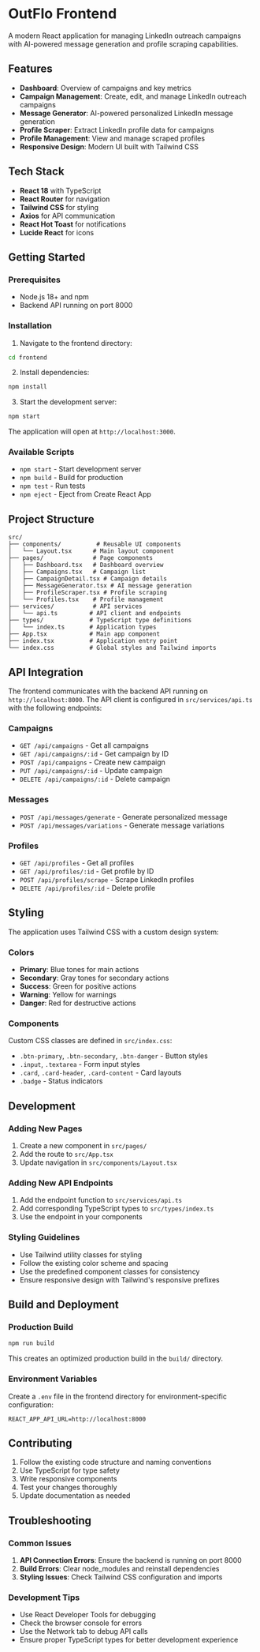 # OutFlo Frontend

A modern React application for managing LinkedIn outreach campaigns with AI-powered message generation and profile scraping capabilities.

## Features

- **Dashboard**: Overview of campaigns and key metrics
- **Campaign Management**: Create, edit, and manage LinkedIn outreach campaigns
- **Message Generator**: AI-powered personalized LinkedIn message generation
- **Profile Scraper**: Extract LinkedIn profile data for campaigns
- **Profile Management**: View and manage scraped profiles
- **Responsive Design**: Modern UI built with Tailwind CSS

## Tech Stack

- **React 18** with TypeScript
- **React Router** for navigation
- **Tailwind CSS** for styling
- **Axios** for API communication
- **React Hot Toast** for notifications
- **Lucide React** for icons

## Getting Started

### Prerequisites

- Node.js 18+ and npm
- Backend API running on port 8000

### Installation

1. Navigate to the frontend directory:
```bash
cd frontend
```

2. Install dependencies:
```bash
npm install
```

3. Start the development server:
```bash
npm start
```

The application will open at `http://localhost:3000`.

### Available Scripts

- `npm start` - Start development server
- `npm build` - Build for production
- `npm test` - Run tests
- `npm eject` - Eject from Create React App

## Project Structure

```
src/
├── components/          # Reusable UI components
│   └── Layout.tsx      # Main layout component
├── pages/              # Page components
│   ├── Dashboard.tsx   # Dashboard overview
│   ├── Campaigns.tsx   # Campaign list
│   ├── CampaignDetail.tsx # Campaign details
│   ├── MessageGenerator.tsx # AI message generation
│   ├── ProfileScraper.tsx # Profile scraping
│   └── Profiles.tsx    # Profile management
├── services/           # API services
│   └── api.ts         # API client and endpoints
├── types/             # TypeScript type definitions
│   └── index.ts       # Application types
├── App.tsx            # Main app component
├── index.tsx          # Application entry point
└── index.css          # Global styles and Tailwind imports
```

## API Integration

The frontend communicates with the backend API running on `http://localhost:8000`. The API client is configured in `src/services/api.ts` with the following endpoints:

### Campaigns
- `GET /api/campaigns` - Get all campaigns
- `GET /api/campaigns/:id` - Get campaign by ID
- `POST /api/campaigns` - Create new campaign
- `PUT /api/campaigns/:id` - Update campaign
- `DELETE /api/campaigns/:id` - Delete campaign

### Messages
- `POST /api/messages/generate` - Generate personalized message
- `POST /api/messages/variations` - Generate message variations

### Profiles
- `GET /api/profiles` - Get all profiles
- `GET /api/profiles/:id` - Get profile by ID
- `POST /api/profiles/scrape` - Scrape LinkedIn profiles
- `DELETE /api/profiles/:id` - Delete profile

## Styling

The application uses Tailwind CSS with a custom design system:

### Colors
- **Primary**: Blue tones for main actions
- **Secondary**: Gray tones for secondary actions
- **Success**: Green for positive actions
- **Warning**: Yellow for warnings
- **Danger**: Red for destructive actions

### Components
Custom CSS classes are defined in `src/index.css`:
- `.btn-primary`, `.btn-secondary`, `.btn-danger` - Button styles
- `.input`, `.textarea` - Form input styles
- `.card`, `.card-header`, `.card-content` - Card layouts
- `.badge` - Status indicators

## Development

### Adding New Pages

1. Create a new component in `src/pages/`
2. Add the route to `src/App.tsx`
3. Update navigation in `src/components/Layout.tsx`

### Adding New API Endpoints

1. Add the endpoint function to `src/services/api.ts`
2. Add corresponding TypeScript types to `src/types/index.ts`
3. Use the endpoint in your components

### Styling Guidelines

- Use Tailwind utility classes for styling
- Follow the existing color scheme and spacing
- Use the predefined component classes for consistency
- Ensure responsive design with Tailwind's responsive prefixes

## Build and Deployment

### Production Build

```bash
npm run build
```

This creates an optimized production build in the `build/` directory.

### Environment Variables

Create a `.env` file in the frontend directory for environment-specific configuration:

```env
REACT_APP_API_URL=http://localhost:8000
```

## Contributing

1. Follow the existing code structure and naming conventions
2. Use TypeScript for type safety
3. Write responsive components
4. Test your changes thoroughly
5. Update documentation as needed

## Troubleshooting

### Common Issues

1. **API Connection Errors**: Ensure the backend is running on port 8000
2. **Build Errors**: Clear node_modules and reinstall dependencies
3. **Styling Issues**: Check Tailwind CSS configuration and imports

### Development Tips

- Use React Developer Tools for debugging
- Check the browser console for errors
- Use the Network tab to debug API calls
- Ensure proper TypeScript types for better development experience 
